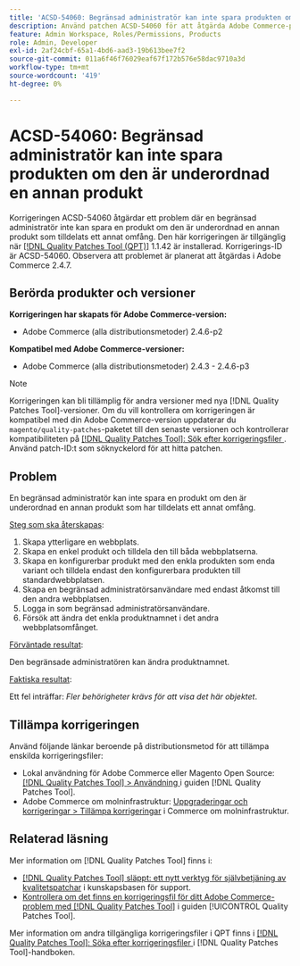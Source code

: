 ```yaml
---
title: 'ACSD-54060: Begränsad administratör kan inte spara produkten om den är underordnad en annan produkt'
description: Använd patchen ACSD-54060 för att åtgärda Adobe Commerce-problemet där en begränsad administratör inte kan spara en produkt om den är underordnad en annan produkt som tilldelats ett annat omfång.
feature: Admin Workspace, Roles/Permissions, Products
role: Admin, Developer
exl-id: 2af24cbf-65a1-4bd6-aad3-19b613bee7f2
source-git-commit: 011a6f46f76029eaf67f172b576e58dac9710a3d
workflow-type: tm+mt
source-wordcount: '419'
ht-degree: 0%

---
```


# ACSD-54060: Begränsad administratör kan inte spara produkten om den är underordnad en annan produkt

Korrigeringen ACSD-54060 åtgärdar ett problem där en begränsad administratör inte kan spara en produkt om den är underordnad en annan produkt som tilldelats ett annat omfång. Den här korrigeringen är tillgänglig när [[!DNL Quality Patches Tool (QPT)]](https://experienceleague.adobe.com/sv/docs/commerce-operations/tools/quality-patches-tool/quality-patches-tool-to-self-serve-quality-patches) 1.1.42 är installerad. Korrigerings-ID är ACSD-54060. Observera att problemet är planerat att åtgärdas i Adobe Commerce 2.4.7.

## Berörda produkter och versioner

**Korrigeringen har skapats för Adobe Commerce-version:**

* Adobe Commerce (alla distributionsmetoder) 2.4.6-p2

**Kompatibel med Adobe Commerce-versioner:**

* Adobe Commerce (alla distributionsmetoder) 2.4.3 - 2.4.6-p3

>[!NOTE]
>
>Korrigeringen kan bli tillämplig för andra versioner med nya [!DNL Quality Patches Tool]-versioner. Om du vill kontrollera om korrigeringen är kompatibel med din Adobe Commerce-version uppdaterar du `magento/quality-patches`-paketet till den senaste versionen och kontrollerar kompatibiliteten på [[!DNL Quality Patches Tool]: Sök efter korrigeringsfiler ](https://experienceleague.adobe.com/tools/commerce-quality-patches/index.html?lang=sv-SE). Använd patch-ID:t som söknyckelord för att hitta patchen.

## Problem

En begränsad administratör kan inte spara en produkt om den är underordnad en annan produkt som har tilldelats ett annat omfång.

<u>Steg som ska återskapas</u>:

1. Skapa ytterligare en webbplats.
1. Skapa en enkel produkt och tilldela den till båda webbplatserna.
1. Skapa en konfigurerbar produkt med den enkla produkten som enda variant och tilldela endast den konfigurerbara produkten till standardwebbplatsen.
1. Skapa en begränsad administratörsanvändare med endast åtkomst till den andra webbplatsen.
1. Logga in som begränsad administratörsanvändare.
1. Försök att ändra det enkla produktnamnet i det andra webbplatsomfånget.

<u>Förväntade resultat</u>:

Den begränsade administratören kan ändra produktnamnet.

<u>Faktiska resultat</u>:

Ett fel inträffar: *Fler behörigheter krävs för att visa det här objektet*.

## Tillämpa korrigeringen

Använd följande länkar beroende på distributionsmetod för att tillämpa enskilda korrigeringsfiler:

* Lokal användning för Adobe Commerce eller Magento Open Source: [[!DNL Quality Patches Tool] > Användning ](/help/tools/quality-patches-tool/usage.md) i guiden [!DNL Quality Patches Tool].
* Adobe Commerce om molninfrastruktur: [Uppgraderingar och korrigeringar > Tillämpa korrigeringar](https://experienceleague.adobe.com/docs/commerce-cloud-service/user-guide/develop/upgrade/apply-patches.html?lang=sv-SE) i Commerce om molninfrastruktur.

## Relaterad läsning

Mer information om [!DNL Quality Patches Tool] finns i:

* [[!DNL Quality Patches Tool] släppt: ett nytt verktyg för självbetjäning av kvalitetspatchar](https://experienceleague.adobe.com/sv/docs/commerce-operations/tools/quality-patches-tool/quality-patches-tool-to-self-serve-quality-patches) i kunskapsbasen för support.
* [Kontrollera om det finns en korrigeringsfil för ditt Adobe Commerce-problem med  [!DNL Quality Patches Tool]](/help/tools/quality-patches-tool/patches-available-in-qpt/check-patch-for-magento-issue-with-magento-quality-patches.md) i guiden [!UICONTROL Quality Patches Tool].


Mer information om andra tillgängliga korrigeringsfiler i QPT finns i [[!DNL Quality Patches Tool]: Söka efter korrigeringsfiler ](https://experienceleague.adobe.com/tools/commerce-quality-patches/index.html?lang=sv-SE) i [!DNL Quality Patches Tool]-handboken.

